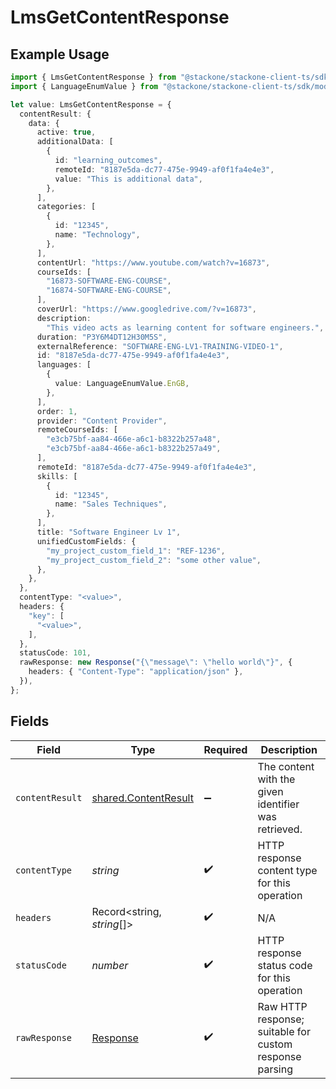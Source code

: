 # LmsGetContentResponse

## Example Usage

```typescript
import { LmsGetContentResponse } from "@stackone/stackone-client-ts/sdk/models/operations";
import { LanguageEnumValue } from "@stackone/stackone-client-ts/sdk/models/shared";

let value: LmsGetContentResponse = {
  contentResult: {
    data: {
      active: true,
      additionalData: [
        {
          id: "learning_outcomes",
          remoteId: "8187e5da-dc77-475e-9949-af0f1fa4e4e3",
          value: "This is additional data",
        },
      ],
      categories: [
        {
          id: "12345",
          name: "Technology",
        },
      ],
      contentUrl: "https://www.youtube.com/watch?v=16873",
      courseIds: [
        "16873-SOFTWARE-ENG-COURSE",
        "16874-SOFTWARE-ENG-COURSE",
      ],
      coverUrl: "https://www.googledrive.com/?v=16873",
      description:
        "This video acts as learning content for software engineers.",
      duration: "P3Y6M4DT12H30M5S",
      externalReference: "SOFTWARE-ENG-LV1-TRAINING-VIDEO-1",
      id: "8187e5da-dc77-475e-9949-af0f1fa4e4e3",
      languages: [
        {
          value: LanguageEnumValue.EnGB,
        },
      ],
      order: 1,
      provider: "Content Provider",
      remoteCourseIds: [
        "e3cb75bf-aa84-466e-a6c1-b8322b257a48",
        "e3cb75bf-aa84-466e-a6c1-b8322b257a49",
      ],
      remoteId: "8187e5da-dc77-475e-9949-af0f1fa4e4e3",
      skills: [
        {
          id: "12345",
          name: "Sales Techniques",
        },
      ],
      title: "Software Engineer Lv 1",
      unifiedCustomFields: {
        "my_project_custom_field_1": "REF-1236",
        "my_project_custom_field_2": "some other value",
      },
    },
  },
  contentType: "<value>",
  headers: {
    "key": [
      "<value>",
    ],
  },
  statusCode: 101,
  rawResponse: new Response("{\"message\": \"hello world\"}", {
    headers: { "Content-Type": "application/json" },
  }),
};
```

## Fields

| Field                                                                 | Type                                                                  | Required                                                              | Description                                                           |
| --------------------------------------------------------------------- | --------------------------------------------------------------------- | --------------------------------------------------------------------- | --------------------------------------------------------------------- |
| `contentResult`                                                       | [shared.ContentResult](../../../sdk/models/shared/contentresult.md)   | :heavy_minus_sign:                                                    | The content with the given identifier was retrieved.                  |
| `contentType`                                                         | *string*                                                              | :heavy_check_mark:                                                    | HTTP response content type for this operation                         |
| `headers`                                                             | Record<string, *string*[]>                                            | :heavy_check_mark:                                                    | N/A                                                                   |
| `statusCode`                                                          | *number*                                                              | :heavy_check_mark:                                                    | HTTP response status code for this operation                          |
| `rawResponse`                                                         | [Response](https://developer.mozilla.org/en-US/docs/Web/API/Response) | :heavy_check_mark:                                                    | Raw HTTP response; suitable for custom response parsing               |